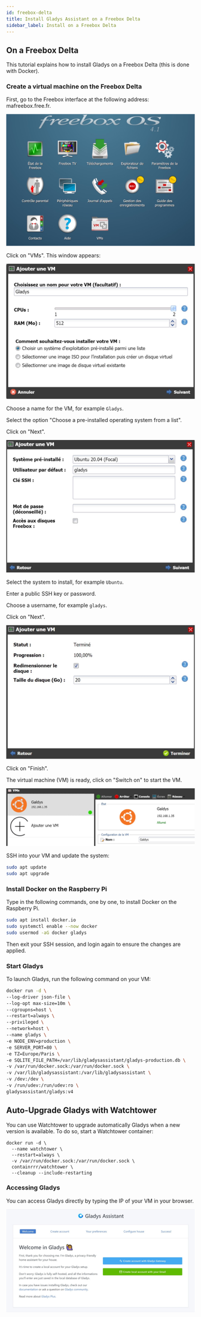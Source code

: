 ```yaml
---
id: freebox-delta
title: Install Gladys Assistant on a Freebox Delta
sidebar_label: Install on a Freebox Delta
---
```


## On a Freebox Delta

This tutorial explains how to install Gladys on a Freebox Delta (this is done with Docker).

### Create a virtual machine on the Freebox Delta

First, go to the Freebox interface at the following address: mafreebox.free.fr.

![FreeboxOS](../../static/img/docs/en/installation/freebox-delta/freeboxos.jpg)

Click on "VMs". This window appears:

![Add a VM](../../static/img/docs/en/installation/freebox-delta/add-vm.jpg)

Choose a name for the VM, for example `Gladys`.

Select the option "Choose a pre-installed operating system from a list".

Click on "Next".

![Add a VM](../../static/img/docs/en/installation/freebox-delta/add-vm-2.jpg)

Select the system to install, for example `Ubuntu`.

Enter a public SSH key or password.

Choose a username, for example `gladys`.

Click on "Next".

![Add a VM](../../static/img/docs/en/installation/freebox-delta/add-vm-3.jpg)

Click on "Finish".

The virtual machine (VM) is ready, click on "Switch on" to start the VM.

![Add a VM](../../static/img/docs/en/installation/freebox-delta/start-vm.jpg)

SSH into your VM and update the system:

```bash
sudo apt update
sudo apt upgrade
```

### Install Docker on the Raspberry Pi

Type in the following commands, one by one, to install Docker on the Raspberry Pi.

```bash
sudo apt install docker.io
sudo systemctl enable --now docker
sudo usermod -aG docker gladys
```

Then exit your SSH session, and login again to ensure the changes are applied.

### Start Gladys

To launch Gladys, run the following command on your VM:

```bash
docker run -d \
--log-driver json-file \
--log-opt max-size=10m \
--cgroupns=host \
--restart=always \
--privileged \
--network=host \
--name gladys \
-e NODE_ENV=production \
-e SERVER_PORT=80 \
-e TZ=Europe/Paris \
-e SQLITE_FILE_PATH=/var/lib/gladysassistant/gladys-production.db \
-v /var/run/docker.sock:/var/run/docker.sock \
-v /var/lib/gladysassistant:/var/lib/gladysassistant \
-v /dev:/dev \
-v /run/udev:/run/udev:ro \
gladysassistant/gladys:v4
```

## Auto-Upgrade Gladys with Watchtower

You can use Watchtower to upgrade automatically Gladys when a new version is available. To do so, start a Watchtower container:

```
docker run -d \
  --name watchtower \
  --restart=always \
  -v /var/run/docker.sock:/var/run/docker.sock \
  containrrr/watchtower \
  --cleanup --include-restarting
```

### Accessing Gladys

You can access Gladys directly by typing the IP of your VM in your browser.

![Accessing Gladys](../../static/img/docs/en/installation/freebox-delta/freebox-vm-success.jpg)
